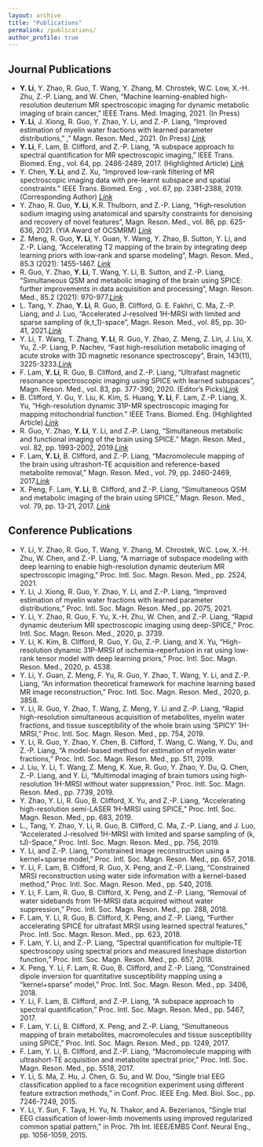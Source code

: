 ```yaml
---
layout: archive
title: "Publications"
permalink: /publications/
author_profile: true
---
```


## Journal Publications
* **Y. Li**, Y. Zhao, R. Guo, T. Wang, Y. Zhang, M. Chrostek, W.C. Low, X.-H. Zhu, Z.-P. Liang, and W. Chen, “Machine learning-enabled high-resolution deuterium MR spectroscopic imaging for dynamic metabolic imaging of brain cancer,” IEEE Trans. Med. Imaging, 2021. (In Press)
* **Y. Li**, J. Xiong, R. Guo, Y. Zhao, Y. Li, and Z.-P. Liang, “Improved estimation of myelin water fractions with learned parameter distributions,” ,” Magn. Reson. Med., 2021. (In Press)
*[Link](https://onlinelibrary.wiley.com/doi/abs/10.1002/mrm.28889)*
* **Y. Li**, F. Lam, B. Clifford, and Z.-P. Liang, “A subspace approach to spectral quantification for MR spectroscopic imaging,” IEEE Trans. Biomed. Eng., vol. 64, pp. 2486-2489, 2017. (Highlighted Article) *[Link](https://ieeexplore.ieee.org/abstract/document/8013142?casa_token=O_TSGGvPSEQAAAAA:OqqW2DGcYQYUaYavVFXQT4kE5J-88VlySwQITcl-5IkbYpNlzEEjOYhb19kH1dM_85UM47vveUI)*
* Y. Chen, **Y. Li**, and Z. Xu, “Improved low-rank filtering of MR spectroscopic imaging data with pre-learnt subspace and spatial constraints." IEEE Trans. Biomed. Eng. , vol. 67, pp. 2381-2388, 2019. (Corresponding Author) *[Link](https://ieeexplore.ieee.org/abstract/document/8939434?casa_token=TQ0uLHk_PHQAAAAA:ViDicSrvaai_DU1N-n7IfIrae9tCgB_c6vKseJSnYs0fBFM_GLoZlqOE3mBa0T7FpG05IUG0xa4)*
* Y. Zhao, R. Guo, **Y. Li**, K.R. Thulborn, and Z.-P. Liang, “High‐resolution sodium imaging using anatomical and sparsity constraints for denoising and recovery of novel features”, Magn. Reson. Med., vol. 86, pp. 625-636, 2021. (YIA Award of OCSMRM) *[Link](https://onlinelibrary.wiley.com/doi/10.1002/mrm.28767?af=R)*
* Z. Meng, R. Guo, **Y. Li**, Y. Guan, Y. Wang, Y. Zhao, B. Sutton, Y. Li, and Z.-P. Liang, “Accelerating T2 mapping of the brain by integrating deep learning priors with low‐rank and sparse modeling”, Magn. Reson. Med., 85.3 (2021): 1455-1467. *[Link](https://onlinelibrary.wiley.com/doi/full/10.1002/mrm.28526?casa_token=Tkm8fv8WtroAAAAA%3AVfAK-GzO9z1raacj8-ngezlZDwSKzoZ13xt5QCrfVQTmML5p_u5NGG-reAZXKQ3XBrrirW2x1N2QDqV8)*
* R. Guo, Y. Zhao, **Y. Li**, T. Wang, Y. Li, B. Sutton, and Z.-P. Liang, “Simultaneous QSM and metabolic imaging of the brain using SPICE: further improvements in data acquisition and processing”, Magn. Reson. Med., 85.2 (2021): 970-977.*[Link](https://onlinelibrary.wiley.com/doi/full/10.1002/mrm.28459?casa_token=xx9yHBNpz0EAAAAA%3ArGThqsWQJYsjeS7z2CURC29lgOwFbcv4wWsWUiRRdghha4i3jgYNkRNkVcO_Nz2WL3qs-1hye--gRRMB)*
* L. Tang, Y. Zhao, **Y. Li**, R. Guo, B. Clifford, G. E. Fakhri, C. Ma, Z.-P. Liang, and J. Luo, “Accelerated J-resolved 1H-MRSI with limited and sparse sampling of (k,t_1)-space”, Magn. Reson. Med., vol. 85, pp. 30-41, 2021.*[Link](https://onlinelibrary.wiley.com/doi/full/10.1002/mrm.28413)*
* Y. Li, T. Wang, T. Zhang, **Y. Li**, R. Guo, Y. Zhao, Z. Meng, Z. Lin, J. Liu, X. Yu, Z.-P. Liang, P. Nachev, “Fast high-resolution metabolic imaging of acute stroke with 3D magnetic resonance spectroscopy”, Brain, 143(11), 3225-3233.*[Link](https://academic.oup.com/brain/article/143/11/3225/5952715?login=true)*
* F. Lam, **Y. Li**, R. Guo, B. Clifford, and Z.-P. Liang, “Ultrafast magnetic resonance spectroscopic imaging using SPICE with learned subspaces”, Magn. Reson. Med., vol. 83, pp. 377-390, 2020. (Editor’s Picks)*[Link](https://onlinelibrary.wiley.com/doi/full/10.1002/mrm.27980)*
* B. Clifford, Y. Gu, Y. Liu, K. Kim, S. Huang, **Y. Li**, F. Lam, Z.-P. Liang, X. Yu, “High-resolution dynamic 31P-MR spectroscopic imaging for mapping mitochondrial function.” IEEE Trans. Biomed. Eng. (Highlighted Article).*[Link](https://ieeexplore.ieee.org/abstract/document/8972401)*
* R. Guo, Y. Zhao, **Y. Li**, Y. Li, and Z.‐P. Liang, “Simultaneous metabolic and functional imaging of the brain using SPICE.” Magn. Reson. Med., vol. 82, pp. 1993-2002, 2019.*[Link](https://onlinelibrary.wiley.com/doi/full/10.1002/mrm.27865?casa_token=gChv_AMlozkAAAAA%3AjNQSfQtmMb1Ku-so93wjNRNsaABnNH1teNnO3WA1BEVxOlHRPxZc3N0OS3Y2f2w0B2XRWnsueG_m-mmS)*
* F. Lam, **Y. Li**, B. Clifford, and Z.-P. Liang, “Macromolecule mapping of the brain using ultrashort-TE acquisition and reference-based metabolite removal,” Magn. Reson. Med., vol. 79, pp. 2460-2469, 2017.*[Link](https://onlinelibrary.wiley.com/doi/abs/10.1002/mrm.26896?casa_token=dC5rTKH_fHUAAAAA:k43bu1ojpmrq_gKCIFv_ng9-1P2iYPljapp3de8ge1-pLMZgZd4tm-d5onafFpfk9BOoxQv93y5LTUgF)*
* X. Peng, F. Lam, **Y. Li**, B. Clifford, and Z.-P. Liang, “Simultaneous QSM and metabolic imaging of the brain using SPICE,” Magn. Reson. Med., vol. 79, pp. 13-21, 2017. *[Link](https://onlinelibrary.wiley.com/doi/full/10.1002/mrm.26972?casa_token=HwgYe5tu1mgAAAAA%3AP_irJAqYbK5opGA7hyIh823ZprmCs5K3E6VvAbhDGWPEB5k19mv-ZXfNVScV5NczOX54n8S1Lm9YZGd-)*

## Conference Publications 
* Y. Li, Y. Zhao, R. Guo, T. Wang, Y. Zhang, M. Chrostek, W.C. Low, X.-H. Zhu, W. Chen, and Z.-P. Liang, “A marriage of subspace modeling with deep learning to enable high-resolution dynamic deuterium MR spectroscopic imaging,” Proc. Intl. Soc. Magn. Reson. Med., pp. 2524, 2021.
* Y. Li, J. Xiong, R. Guo, Y. Zhao, Y. Li, and Z.-P. Liang, “Improved estimation of myelin water fractions with learned parameter distributions,” Proc. Intl. Soc. Magn. Reson. Med., pp. 2075, 2021.
* Y. Li, Y. Zhao, R. Guo, F. Yu, X.-H. Zhu, W. Chen, and Z.-P. Liang, “Rapid dynamic deuterium MR spectroscopic imaging using deep-SPICE,” Proc. Intl. Soc. Magn. Reson. Med., 2020, p. 3739.
* Y. Li, K. Kim, B. Clifford, R. Guo, Y. Gu, Z.-P. Liang, and X. Yu, “High-resolution dynamic 31P-MRSI of ischemia-reperfusion in rat using low-rank tensor model with deep learning priors,” Proc. Intl. Soc. Magn. Reson. Med., 2020, p. 4538.
* Y. Li, Y. Guan, Z. Meng, F. Yu, R. Guo, Y. Zhao, T. Wang, Y. Li, and Z.-P. Liang, “An information theoretical framework for machine learning based MR image reconstruction,” Proc. Intl. Soc. Magn. Reson. Med., 2020, p. 3858.
* Y. Li, R. Guo, Y. Zhao, T. Wang, Z. Meng, Y. Li and Z.-P. Liang, “Rapid high-resolution simultaneous acquisition of metabolites, myelin water fractions, and tissue susceptibility of the whole brain using ‘SPICY’ 1H-MRSI,” Proc. Intl. Soc. Magn. Reson. Med., pp. 754, 2019. 
* Y. Li, R. Guo, Y. Zhao, Y. Chen, B. Clifford, T. Wang, C. Wang, Y. Du, and Z.-P. Liang, “A model-based method for estimation of myelin water fractions,” Proc. Intl. Soc. Magn. Reson. Med., pp. 511, 2019. 
* J. Liu, Y. Li, T. Wang, Z. Meng, K. Xue, R. Guo, Y. Zhao, Y. Du, Q. Chen, Z.-P. Liang, and Y. Li, “Multimodal imaging of brain tumors using high-resolution 1H-MRSI without water suppression,” Proc. Intl. Soc. Magn. Reson. Med., pp. 7739, 2019. 
* Y. Zhao, Y. Li, R. Guo, B. Clifford, X. Yu, and Z.-P. Liang, “Accelerating high-resolution semi-LASER 1H-MRSI using SPICE,” Proc. Intl. Soc. Magn. Reson. Med., pp. 683, 2019. 
* L., Tang, Y. Zhao, Y. Li, R. Guo, B. Clifford, C. Ma, Z.-P. Liang, and J. Luo, “Accelerated J-resolved 1H-MRSI with limited and sparse sampling of (k, tJ)-Space,” Proc. Intl. Soc. Magn. Reson. Med., pp. 756, 2019. 
* Y. Li, and Z.-P. Liang, “Constrained image reconstruction using a kernel+sparse model,” Proc. Intl. Soc. Magn. Reson. Med., pp. 657, 2018.
* Y. Li, F. Lam, B. Clifford, R. Guo, X. Peng, and Z.-P. Liang, “Constrained MRSI reconstruction using water side information with a kernel-based method,” Proc. Intl. Soc. Magn. Reson. Med., pp. 540, 2018.
* Y. Li, F. Lam, R. Guo, B. Clifford, X. Peng, and Z.-P. Liang, “Removal of water sidebands from 1H-MRSI data acquired without water suppression,” Proc. Intl. Soc. Magn. Reson. Med., pp. 288, 2018.
* F. Lam, Y. Li, R. Guo, B. Clifford, X. Peng, and Z.-P. Liang, “Further accelerating SPICE for ultrafast MRSI using learned spectral features,” Proc. Intl. Soc. Magn. Reson. Med., pp. 623, 2018.
* F. Lam, Y. Li, and Z.-P. Liang, “Spectral quantification for multiple-TE spectroscopy using spectral priors and measured lineshape distortion function,” Proc. Intl. Soc. Magn. Reson. Med., pp. 657, 2018.
* X. Peng, Y. Li, F. Lam, R. Guo, B. Clifford, and Z.-P. Liang, “Constrained dipole inversion for quantitative susceptibility mapping using a “kernel+sparse” model,” Proc. Intl. Soc. Magn. Reson. Med., pp. 3406, 2018.
* Y. Li, F. Lam, B. Clifford, and Z.-P. Liang, “A subspace approach to spectral quantification,”
Proc. Intl. Soc. Magn. Reson. Med., pp. 5467, 2017.
* F. Lam, Y. Li, B. Clifford, X. Peng, and Z.-P. Liang, “Simultaneous mapping of brain metabolites, macromolecules and tissue susceptibility using SPICE,” Proc. Intl. Soc. Magn. Reson. Med., pp. 1249, 2017.
* F. Lam, Y. Li, B. Clifford, and Z.-P. Liang, “Macromolecule mapping with ultrashort-TE acquisition and metabolite spectral prior,” Proc. Intl. Soc. Magn. Reson. Med., pp. 5518, 2017.
* Y. Li, S. Ma, Z. Hu, J. Chen, G. Su, and W. Dou, “Single trial EEG classification applied to a face recognition experiment using different feature extraction methods,” in Conf. Proc. IEEE Eng. Med. Biol. Soc., pp. 7246-7249, 2015.
* Y. Li, Y. Sun, F. Taya, H. Yu, N. Thakor, and A. Bezerianos, “Single trial EEG classification of lower-limb movements using improved regularized common spatial pattern,” in Proc. 7th Int. IEEE/EMBS Conf. Neural Eng., pp. 1056-1059, 2015.

